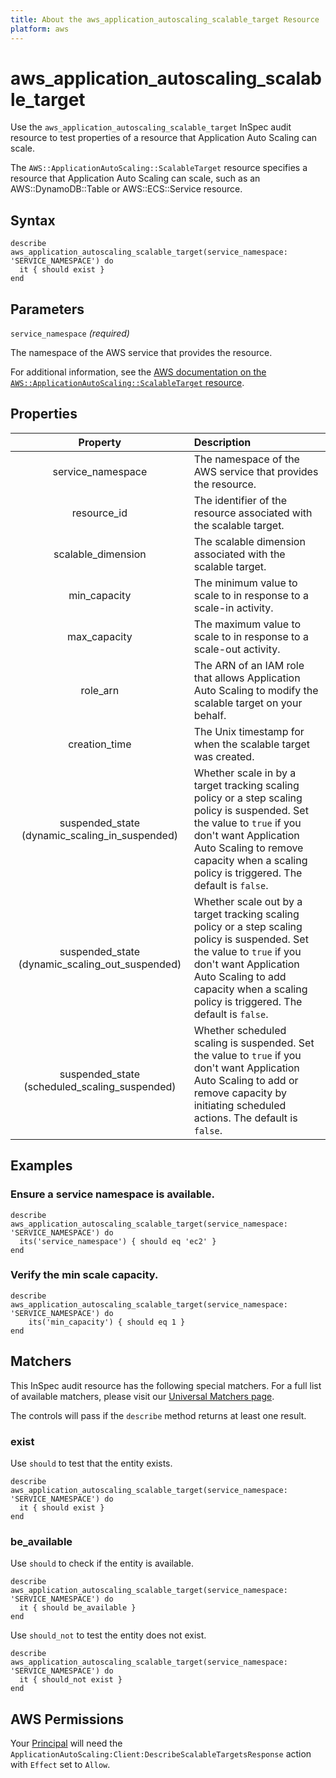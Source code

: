 ```yaml
---
title: About the aws_application_autoscaling_scalable_target Resource
platform: aws
---
```


# aws_application_autoscaling_scalable_target

Use the `aws_application_autoscaling_scalable_target` InSpec audit resource to test properties of a resource that Application Auto Scaling can scale.

The `AWS::ApplicationAutoScaling::ScalableTarget` resource specifies a resource that Application Auto Scaling can scale, such as an AWS::DynamoDB::Table or AWS::ECS::Service resource.

## Syntax

    describe aws_application_autoscaling_scalable_target(service_namespace: 'SERVICE_NAMESPACE') do
      it { should exist }
    end

## Parameters

`service_namespace` _(required)_

The namespace of the AWS service that provides the resource.

For additional information, see the [AWS documentation on the `AWS::ApplicationAutoScaling::ScalableTarget` resource](https://docs.aws.amazon.com/AWSCloudFormation/latest/UserGuide/aws-resource-applicationautoscaling-scalabletarget.html).

## Properties

| Property | Description |
| :---: | :--- |
| service_namespace | The namespace of the AWS service that provides the resource. |
| resource_id | The identifier of the resource associated with the scalable target. |
| scalable_dimension | The scalable dimension associated with the scalable target. |
| min_capacity | The minimum value to scale to in response to a scale-in activity. |
| max_capacity | The maximum value to scale to in response to a scale-out activity. |
| role_arn | The ARN of an IAM role that allows Application Auto Scaling to modify the scalable target on your behalf. |
| creation_time | The Unix timestamp for when the scalable target was created. |
| suspended_state (dynamic_scaling_in_suspended) | Whether scale in by a target tracking scaling policy or a step scaling policy is suspended. Set the value to `true` if you don't want Application Auto Scaling to remove capacity when a scaling policy is triggered. The default is `false`. |
| suspended_state (dynamic_scaling_out_suspended) | Whether scale out by a target tracking scaling policy or a step scaling policy is suspended. Set the value to `true` if you don't want Application Auto Scaling to add capacity when a scaling policy is triggered. The default is `false`. |
| suspended_state (scheduled_scaling_suspended) | Whether scheduled scaling is suspended. Set the value to `true` if you don't want Application Auto Scaling to add or remove capacity by initiating scheduled actions. The default is `false`. |

## Examples

### Ensure a service namespace is available.

    describe aws_application_autoscaling_scalable_target(service_namespace: 'SERVICE_NAMESPACE') do
      its('service_namespace') { should eq 'ec2' }
    end

### Verify the min scale capacity.

    describe aws_application_autoscaling_scalable_target(service_namespace: 'SERVICE_NAMESPACE') do
        its('min_capacity') { should eq 1 }
    end

## Matchers

This InSpec audit resource has the following special matchers. For a full list of available matchers, please visit our [Universal Matchers page](https://www.inspec.io/docs/reference/matchers/).

The controls will pass if the `describe` method returns at least one result.

### exist

Use `should` to test that the entity exists.

    describe aws_application_autoscaling_scalable_target(service_namespace: 'SERVICE_NAMESPACE') do
      it { should exist }
    end

### be_available

Use `should` to check if the entity is available.

    describe aws_application_autoscaling_scalable_target(service_namespace: 'SERVICE_NAMESPACE') do
      it { should be_available }
    end

Use `should_not` to test the entity does not exist.

    describe aws_application_autoscaling_scalable_target(service_namespace: 'SERVICE_NAMESPACE') do
      it { should_not exist }
    end

## AWS Permissions

Your [Principal](https://docs.aws.amazon.com/IAM/latest/UserGuide/intro-structure.html#intro-structure-principal) will need the `ApplicationAutoScaling:Client:DescribeScalableTargetsResponse` action with `Effect` set to `Allow`.
